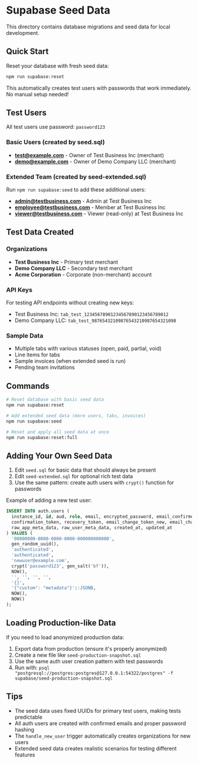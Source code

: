# Supabase Seed Data

This directory contains database migrations and seed data for local development.

## Quick Start

Reset your database with fresh seed data:

```bash
npm run supabase:reset
```

This automatically creates test users with passwords that work immediately. No manual setup needed!

## Test Users

All test users use password: `password123`

### Basic Users (created by seed.sql)
- **test@example.com** - Owner of Test Business Inc (merchant)
- **demo@example.com** - Owner of Demo Company LLC (merchant)

### Extended Team (created by seed-extended.sql)
Run `npm run supabase:seed` to add these additional users:
- **admin@testbusiness.com** - Admin at Test Business Inc
- **employee@testbusiness.com** - Member at Test Business Inc  
- **viewer@testbusiness.com** - Viewer (read-only) at Test Business Inc

## Test Data Created

### Organizations
- **Test Business Inc** - Primary test merchant
- **Demo Company LLC** - Secondary test merchant
- **Acme Corporation** - Corporate (non-merchant) account

### API Keys
For testing API endpoints without creating new keys:
- Test Business Inc: `tab_test_12345678901234567890123456789012`
- Demo Company LLC: `tab_test_98765432109876543210987654321098`

### Sample Data
- Multiple tabs with various statuses (open, paid, partial, void)
- Line items for tabs
- Sample invoices (when extended seed is run)
- Pending team invitations

## Commands

```bash
# Reset database with basic seed data
npm run supabase:reset

# Add extended seed data (more users, tabs, invoices)
npm run supabase:seed

# Reset and apply all seed data at once
npm run supabase:reset:full
```

## Adding Your Own Seed Data

1. Edit `seed.sql` for basic data that should always be present
2. Edit `seed-extended.sql` for optional rich test data
3. Use the same pattern: create auth users with `crypt()` function for passwords

Example of adding a new test user:

```sql
INSERT INTO auth.users (
  instance_id, id, aud, role, email, encrypted_password, email_confirmed_at,
  confirmation_token, recovery_token, email_change_token_new, email_change,
  raw_app_meta_data, raw_user_meta_data, created_at, updated_at
) VALUES (
  '00000000-0000-0000-0000-000000000000',
  gen_random_uuid(),
  'authenticated',
  'authenticated', 
  'newuser@example.com',
  crypt('password123', gen_salt('bf')),
  NOW(),
  '', '', '', '',
  '{}',
  '{"custom": "metadata"}'::JSONB,
  NOW(),
  NOW()
);
```

## Loading Production-like Data

If you need to load anonymized production data:

1. Export data from production (ensure it's properly anonymized)
2. Create a new file like `seed-production-snapshot.sql`
3. Use the same auth user creation pattern with test passwords
4. Run with: `psql "postgresql://postgres:postgres@127.0.0.1:54322/postgres" -f supabase/seed-production-snapshot.sql`

## Tips

- The seed data uses fixed UUIDs for primary test users, making tests predictable
- All auth users are created with confirmed emails and proper password hashing
- The `handle_new_user` trigger automatically creates organizations for new users
- Extended seed data creates realistic scenarios for testing different features